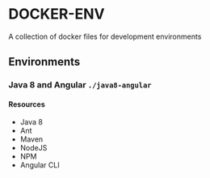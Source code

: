 # DOCKER-ENV

 A collection of docker files for development environments

## Environments

### Java 8 and Angular `./java8-angular`

#### Resources

- Java 8
- Ant
- Maven
- NodeJS
- NPM
- Angular CLI